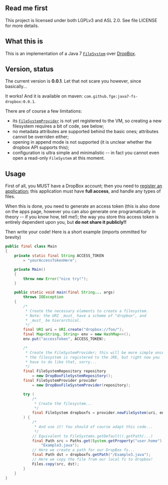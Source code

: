 ## Read me first

This project is licensed under both LGPLv3 and ASL 2.0. See file LICENSE for
more details.

## What this is

This is an implementation of a Java 7
[`FileSystem`](https://docs.oracle.com/javase/7/docs/api/java/nio/file/FileSystem.html) over
[DropBox](https://dropbox.com).

## Version, status

The current version is **0.0.1**. Let that not scare you however, since basically...

It works! And it is available on maven: `com.github.fge:java7-fs-dropbox:0.0.1`.

There are of course a few limitations:

* its
[`FileSystemProvider`](https://docs.oracle.com/javase/7/docs/api/java/nio/file/FileSystemProvider.html)
is not yet registered to the VM, so creating a new filesystem requires a bit of code, see below;
* no metadata attributes are supported behind the basic ones; attributes cannot be overriden either;
* opening in append mode is not supported (it is unclear whether the dropbox API supports this);
* configuration is ultra simple and minimalistic -- in fact you cannot even open a read-only
  `FileSystem` at this moment.

## Usage

First of all, you MUST have a DropBox account; then you need to [register an
application](https://www.dropbox.com/developers/apps); this application must have **full access**,
and handle any types of files.

When this is done, you need to generate an access token (this is also done on the apps page, however
you can also generate one programatically in theory -- if you know how, tell me!); the way you store
this access token is entirely dependent upon you, but **do not share it publicly!!**

Then write your code! Here is a short example (imports ommitted for brevity)

```java
public final class Main
{
    private static final String ACCESS_TOKEN
        = "yourAccessTokenHere";

    private Main()
    {
        throw new Error("nice try!");
    }

    public static void main(final String... args)
        throws IOException
    {
        /*
         * Create the necessary elements to create a filesystem.
         * Note: the URI _must_ have a scheme of "dropbox", and
         * _must_ be hierarchical.
         */
        final URI uri = URI.create("dropbox://foo/");
        final Map<String, String> env = new HashMap<>();
        env.put("accessToken", ACCESS_TOKEN);

        /*
         * Create the FileSystemProvider; this will be more simple once
         * the filesystem is registered to the JRE, but right now you
         * have to do like that, sorry...
         */
        final FileSystemRepository repository
            = new DropBoxFileSystemRepository();
        final FileSystemProvider provider
            = new DropBoxFileSystemProvider(repository);

        try (
            /*
             * Create the filesystem...
             */
            final FileSystem dropboxfs = provider.newFileSystem(uri, env);
        ) {
            /*
             * And use it! You should of course adapt this code...
             */
            // Equivalent to FileSystems.getDefault().getPath(...)
            final Path src = Paths.get(System.getProperty("user.home"),
                "Example3.java");
            // Here we create a path for our DropBox fs...
            final Path dst = dropboxfs.getPath("/Example3.java");
            // Here we copy the file from our local fs to dropbox!
            Files.copy(src, dst);
        }
    }
}
```
